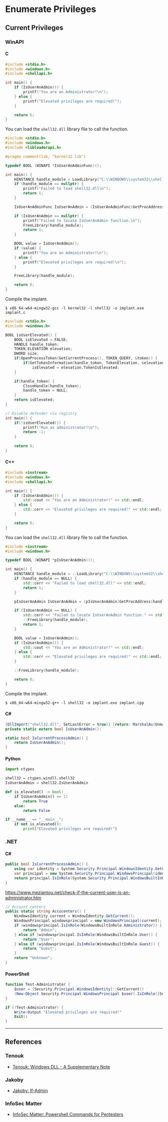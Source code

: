 # Enumerate Privileges

## Current Privileges

### WinAPI

#### C

```c
#include <stdio.h>
#include <windows.h>
#include <shellapi.h>

int main() {
    if (IsUserAnAdmin()) {
        printf("You are an Administrator!\n");
    } else {
        printf("Elevated privileges are required!");
    }

    return 0;
}
```

You can load the `shell32.dll` library file to call the function.

```c
#include <stdio.h>
#include <windows.h>
#include <libloaderapi.h>

#pragma comment(lib, "kernel32.lib")

typedef BOOL (WINAPI *IsUserAnAdminFunc)();

int main() {
	HINSTANCE handle_module = LoadLibrary("C:\\WINDOWS\\system32\\shell32.dll");
    if (handle_module == nullptr) {
        printf("Failed to load shell32.dll\n");
        return 1;
    }

	IsUserAnAdminFunc IsUserAnAdmin = (IsUserAnAdminFunc)GetProcAddress(handle_module, "IsUserAnAdmin");

    if (IsUserAnAdmin == nullptr) {
        printf("Failed to locate IsUserAnAdmin function.\n");
        FreeLibrary(handle_module);
        return 1;
    }

    BOOL value = IsUserAnAdmin();
    if (value) {
        printf("You are an Administrator!\n");
    } else {
        printf("Elevated privileges are required!\n");
    }

    FreeLibrary(handle_module);

    return 0;
}
```

Compile the implant.

```
$ x86_64-w64-mingw32-gcc -l kernel32 -l shell32 -o implant.exe implant.c
```

```c
#include <stdio.h>
#include <windows.h>

BOOL isUserElevated() {
    BOOL isElevated = FALSE;
    HANDLE handle_token;
    TOKEN_ELEVATION elevation;
    DWORD size;
    if(OpenProcessToken(GetCurrentProcess(), TOKEN_QUERY, &token)) {
        if(GetTokenInformation(handle_token, TokenElevation, &elevation, sizeof(elevation), &size))
            isElevated = elevation.TokenIsElevated;
    }

    if(handle_token) {
        CloseHandle(handle_token);
        handle_token = NULL;
    }
    return isElevated;
}

// Disable defender via registry
int main() {
    if(!isUserElevated()) {
        printf("Run as administrator!\n");
        return -1;
    }
    
    return 0;
}
```

#### C++

```cpp
#include <iostream>
#include <windows.h>
#include <shellapi.h>

int main() {
    if (IsUserAnAdmin()) {
        std::cout << "You are an Administrator!" << std::endl;
    } else {
	    std::cerr << "Elevated privileges are required!" << std::endl;
    }

    return 0;
}
```

You can load the `shell32.dll` library file to call the function.

```cpp
#include <iostream>
#include <windows.h>

typedef BOOL (WINAPI *pIsUserAnAdmin)();

int main() {
	HINSTANCE handle_module = ::LoadLibrary("C:\\WINDOWS\\system32\\shell32.dll");
    if (handle_module == NULL) {
        std::cerr << "Failed to load shell32.dll" << std::endl;
        return 1;
    }

	pIsUserAnAdmin IsUserAnAdmin = (pIsUserAnAdmin)GetProcAddress(handle_module, "IsUserAnAdmin");

    if (IsUserAnAdmin == NULL) {
        std::cerr << "Failed to locate IsUserAnAdmin function." << std::endl;
        ::FreeLibrary(handle_module);
        return 1;
    }

    BOOL value = IsUserAnAdmin();
    if (IsUserAnAdmin()) {
        std::cout << "You are an Administrator!" << std::endl;
    } else {
	    std::cerr << "Elevated privileges are required!" << std::endl;
    }

    ::FreeLibrary(handle_module);

    return 0;
}
```

Compile the implant.

```
$ x86_64-w64-mingw32-g++ -l shell32 -o implant.exe implant.cpp
```

#### C\#

```csharp
[DllImport("shell32.dll", SetLastError = true)] [return: MarshalAs(UnmanagedType.Bool)]
private static extern bool IsUserAnAdmin();

static bool IsCurrentProcessAdmin() {
    return IsUserAnAdmin();
}
```

#### Python

```python
import ctypes

shell32 = ctypes.windll.shell32
IsUserAnAdmin = shell32.IsUserAnAdmin

def is_elevated() -> bool:
    if IsUserAnAdmin() == 1:
        return True
    else:
        return False

if __name__ == "__main__":
    if not is_elevated():
        print("Elevated privileges are required!")
```

### .NET

#### C\#

```csharp
public bool IsCurrentProcessAdmin() {
    using var identity = System.Security.Principal.WindowsIdentity.GetCurrent();
    var principal = new System.Security.Principal.WindowsPrincipal(identity);
    return principal.IsInRole(System.Security.Principal.WindowsBuiltInRole.Administrator);
}
```

https://www.meziantou.net/check-if-the-current-user-is-an-administrator.htm

```cs
// Account centers
public static string Accucenters() {
    WindowsIdentity current = WindowIdentity.GetCurrent();
    WindowsPrincipal windowsprincipal = new WindowsPrincipal(current);
    if (windowsprincipal.IsInRole(WindowsBuiltInRole.Administrator)) {
        return "Admin";
    } else if (windowsprincipal.IsInRole(WindowsBuiltInRole.User)) {
        return "User";
    } else if (windowsprincipal.IsInRole(WindowsBuiltInRole.Guest)) {
        return "Guest";
    }
    return "Unknown";
}
```

#### PowerShell

```powershell
function Test-Administrator {
    $user = [Security.Principal.WindowsIdentity]::GetCurrent()
    (New-Object Security.Principal.WindowsPrincipal $user).IsInRole([Security.Principal.WindowsBuiltinRole]::Administrator)
}

if (!Test-Administrator) {
	Write-Output "Elevated privileges are required!"
	Exit()
}
```

---
## References

### Tenouk

- [Tenouk: Windows DLL - A Supplementary Note](https://www.tenouk.com/cbbccfunction.html)

### Jakoby

- [Jakoby: If-Admin](https://github.com/I-Am-Jakoby/PowerShell-for-Hackers/blob/main/Functions/If-Admin.md)

### InfoSec Matter

- [InfoSec Matter: Powershell Commands for Pentesters](https://www.infosecmatter.com/powershell-commands-for-pentesters/)